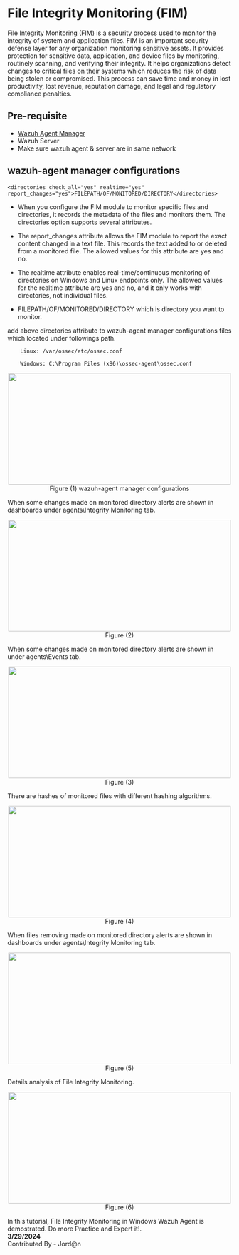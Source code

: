 # File Integrity Monitoring (FIM)

File Integrity Monitoring (FIM) is a security process used to monitor the integrity of system and application files. FIM is an important security defense layer for any organization monitoring sensitive assets.
It provides protection for sensitive data, application, and device files by monitoring, routinely scanning, and verifying their integrity. It helps organizations detect changes to critical files on their systems which reduces the risk of data being stolen or compromised.
This process can save time and money in lost productivity, lost revenue, reputation damage, and legal and regulatory compliance penalties.

## Pre-requisite
-  [Wazuh Agent Manager](https://documentation.wazuh.com/current/installation-guide/wazuh-agent/wazuh-agent-package-windows.html)
-  Wazuh Server
-  Make sure wazuh agent & server are in same network

## wazuh-agent manager configurations

``` <directories check_all="yes" realtime="yes" report_changes="yes">FILEPATH/OF/MONITORED/DIRECTORY</directories> ```

- When you configure the FIM module to monitor specific files and directories, it records the metadata of the files and monitors them. The directories option supports several attributes.

- The report_changes attribute allows the FIM module to report the exact content changed in a text file. This records the text added to or deleted from a monitored file. The allowed values for this attribute are yes and no.

- The realtime attribute enables real-time/continuous monitoring of directories on Windows and Linux endpoints only. The allowed values for the realtime attribute are yes and no, and it only works with directories, not individual files. 

- FILEPATH/OF/MONITORED/DIRECTORY which is directory you want to monitor.

add above directories attribute to wazuh-agent manager configurations files which located under followings path.
```
    Linux: /var/ossec/etc/ossec.conf

    Windows: C:\Program Files (x86)\ossec-agent\ossec.conf
```

<p align="center"><img src="https://github.com/AungZayMyo/Wazuh/assets/154745254/bbd66db3-2f5e-4f1f-9959-a7f1edacd7d9" width="500px" height="250px"><br>Figure (1) wazuh-agent manager configurations </p>

When some changes made on monitored directory alerts are shown in dashboards under agents\Integrity Monitoring tab.
<p align="center"><img src="https://github.com/AungZayMyo/Wazuh/assets/154745254/193d5386-d558-4122-b614-cfebc2c2a84f" width="500px" height="250px"><br>Figure (2) </p>

 When some changes made on monitored directory alerts are shown in under agents\Events tab.
<p align="center"><img src="https://github.com/AungZayMyo/Wazuh/assets/154745254/457642f3-da93-42bc-81ca-776ebe731a67" width="500" height="250px"><br>Figure (3) </p>

There are hashes of monitored files with different hashing algorithms. 
<p align="center"><img src="https://github.com/AungZayMyo/Wazuh/assets/154745254/12722331-95d5-4d4a-a3ba-3742062d836a" width="500px" height="250px"><br>Figure (4) </p>

When files removing made on monitored directory alerts are shown in dashboards under agents\Integrity Monitoring tab.
<p align="center"><img src="https://github.com/AungZayMyo/Wazuh/assets/154745254/8497d076-a320-40d8-a8e8-ef9273fdba67" width="500px" height="250px"><br>Figure (5) </p>

Details analysis of File Integrity Monitoring.
<p align="center"><img src="https://github.com/AungZayMyo/Wazuh/assets/154745254/f44b7025-7d61-4ffa-a3bb-b8e33e79667e" width="500px" height="250px"><br>Figure (6) </p>

In this tutorial, File Integrity Monitoring in Windows Wazuh Agent is demostrated. Do more Practice and Expert it!. <br>
**3/29/2024** <br>
Contributed By - Jord@n
